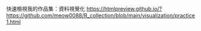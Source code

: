 快速檢視我的作品集：資料視覺化
https://htmlpreview.github.io/?https://github.com/meow0088/R_collection/blob/main/visualization/practice1.html
